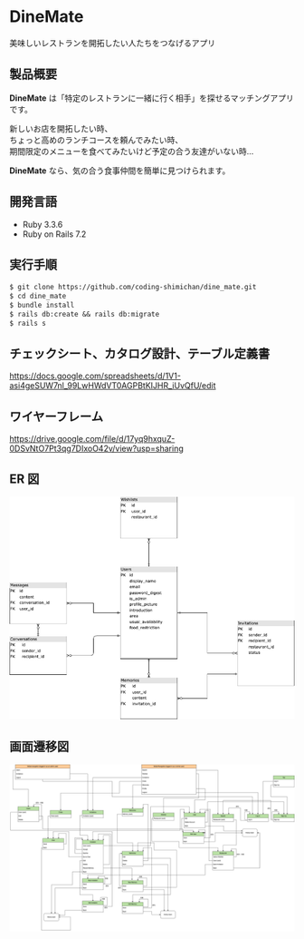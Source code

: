 # DineMate

美味しいレストランを開拓したい人たちをつなげるアプリ

## 製品概要

**DineMate** は「特定のレストランに一緒に行く相手」を探せるマッチングアプリです。

新しいお店を開拓したい時、  
ちょっと高めのランチコースを頼んでみたい時、  
期間限定のメニューを食べてみたいけど予定の合う友達がいない時…

**DineMate** なら、気の合う食事仲間を簡単に見つけられます。

## 開発言語

- Ruby 3.3.6
- Ruby on Rails 7.2

## 実行手順

```
$ git clone https://github.com/coding-shimichan/dine_mate.git
$ cd dine_mate
$ bundle install
$ rails db:create && rails db:migrate
$ rails s
```

## チェックシート、カタログ設計、テーブル定義書

https://docs.google.com/spreadsheets/d/1V1-asi4geSUW7nl_99LwHWdVT0AGPBtKIJHR_iUvQfU/edit

## ワイヤーフレーム

https://drive.google.com/file/d/17yq9hxquZ-0DSvNtO7Pt3qg7DIxoO42v/view?usp=sharing

## ER 図

<img src="https://github.com/coding-shimichan/dine-mate/blob/acedc96d7b267d1aa8c77328ca800af2bddf83fb/images/DineMate_ER_Diagram.drawio.png" alt="ER Diagram">

## 画面遷移図

<img src="https://github.com/coding-shimichan/dine-mate/blob/acedc96d7b267d1aa8c77328ca800af2bddf83fb/images/DineMate_User_Flow_Diagram.png" alt="User Flow">
